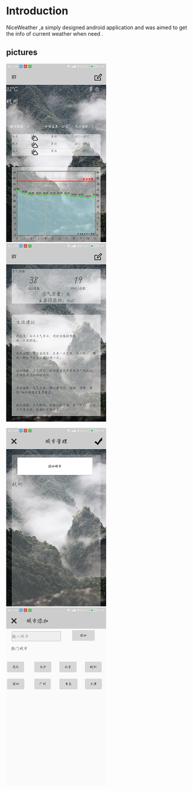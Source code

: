 ﻿

# Introduction

NiceWeather ,a  simply designed  android application and  was aimed to get the info of current weather when need .
## pictures
![main ](https://github.com/Jacsonliu/Liuyifan_test/blob/master/imgs/1.png)
![add city](https://github.com/Jacsonliu/Liuyifan_test/blob/master/imgs/2.png)

![edit city](https://github.com/Jacsonliu/Liuyifan_test/blob/master/imgs/3.png)
![add city](https://github.com/Jacsonliu/Liuyifan_test/blob/master/imgs/4.png)
